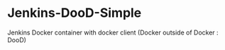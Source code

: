 # Jenkins-DooD-Simple
Jenkins Docker container with docker client (Docker outside of Docker : DooD)
